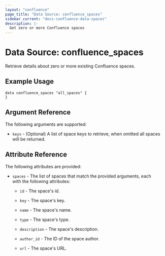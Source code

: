 ```yaml
---
layout: "confluence"
page_title: "Data Source: confluence_spaces"
sidebar_current: "docs-confluence-data-spaces"
description: |-
  Get zero or more Confluence spaces
---
```


# Data Source: confluence_spaces

Retrieve details about zero or more existing Confluence spaces.

## Example Usage

```hcl
data confluence_spaces "all_spaces" {
}
```

## Argument Reference

The following arguments are supported:

- `keys` - (Optional) A list of space keys to retrieve, when omitted all spaces will be returned.

## Attribute Reference

The following attributes are provided:

- `spaces` - The list of spaces that match the provided arguments, each with the following attributes:
  
  - `id` - The space's id.
  
  - `key` - The space's key.
  
  - `name` - The space's name.
  
  - `type` - The space's type.
  
  - `description` - The space's description.
  
  - `author_id` - The ID of the space author.
  
  - `url` - The space's URL.
